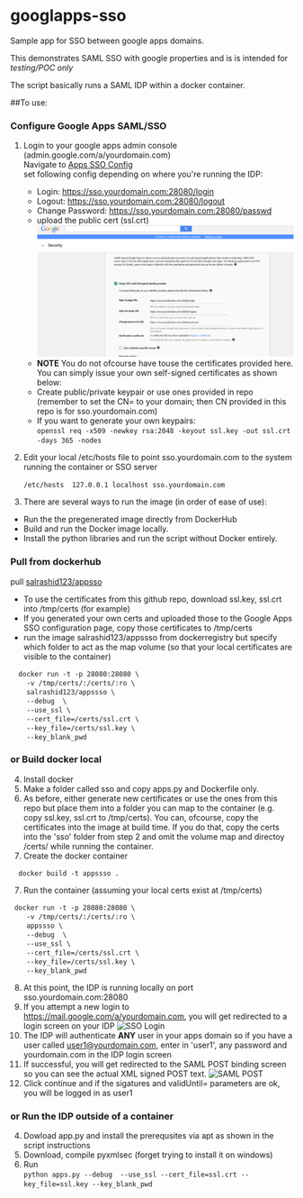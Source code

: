 # googlapps-sso
Sample app for SSO between google apps domains.

This demonstrates SAML SSO with google properties and is is intended for *testing/POC only*

The script basically runs a SAML IDP within a docker container.

##To use:



### Configure Google Apps SAML/SSO
1. Login to your google apps admin console (admin.google.com/a/yourdomain.com)  
Navigate to [Apps SSO Config](https://admin.google.com/AdminHome?fral=1#SecuritySettings:flyout=sso)  
set following config depending on where you're running the IDP:  
    *  Login:  https://sso.yourdomain.com:28080/login  
    *  Logout: https://sso.yourdomain.com:28080/logout  
    *  Change Password: https://sso.yourdomain.com:28080/passwd 
    *  upload the public cert (ssl.crt) ![SSO Config](images/sso_conifg.png)
      * **NOTE** You do not ofcourse have touse the certificates provided here.  You can simply issue your own self-signed certificates as shown below: 
      *  Create public/private keypair or use ones provided in repo (remember to set the CN= to your domain; then CN provided in this repo is for sso.yourdomain.com)  
      *  If you want to generate your own keypairs:  
         ```openssl req -x509 -newkey rsa:2048 -keyout ssl.key -out ssl.crt -days 365 -nodes```  

2. Edit your local /etc/hosts file to point sso.yourdomain.com to the system running the container or SSO server

   ```/etc/hosts  127.0.0.1 localhost sso.yourdomain.com```  

3. There are several ways to run the image (in order of ease of use):
  *  Run the the pregenerated image directly from DockerHub
  *  Build and run the Docker image locally.
  *  Install the python libraries and run the script without Docker entirely.

### Pull from dockerhub
  pull [salrashid123/appsso](https://registry.hub.docker.com/u/salrashid123/appssso/)  
  * To use the certificates from this github repo, download ssl.key, ssl.crt into /tmp/certs (for example)
  * If you generated your own certs and uploaded those to the Google Apps SSO configuration page, copy those certificates to /tmp/certs  
  * run the image salrashid123/appssso  from dockerregistry but specify which folder to act as the map volume (so that your local certificates are visible to the container)  
```
  docker run -t -p 28080:28080 \
    -v /tmp/certs/:/certs/:ro \
    salrashid123/appssso \ 
    --debug  \
    --use_ssl \
    --cert_file=/certs/ssl.crt \
    --key_file=/certs/ssl.key \
    --key_blank_pwd
```  

### or Build docker local
4. Install docker
5. Make a folder called sso and copy apps.py and Dockerfile only.
6. As before, either generate new certificates or use the ones from this repo but place them into a folder you can map to the container (e.g. copy ssl.key, ssl.crt  to /tmp/certs).  You can, ofcourse, copy the certificates into the image at build time.  If you do that, copy the certs into the 'sso' folder from step 2 and omit the volume map and directoy /certs/ while running the container.
6. Create the docker container

```
  docker build -t appssso .
```

7. Run the container (assuming your local certs exist at /tmp/certs)
```
 docker run -t -p 28080:28080 \
    -v /tmp/certs/:/certs/:ro \
    appssso \
    --debug  \
    --use_ssl \
    --cert_file=/certs/ssl.crt \
    --key_file=/certs/ssl.key \
    --key_blank_pwd
```
8. At this point, the IDP is running locally on port sso.yourdomain.com:28080
9. If you attempt a new login to https://mail.google.com/a/yourdomain.com, you will get redirected to a login screen on your IDP ![SSO Login](images/sso_login.png) 
10. The IDP will authenticate **ANY** user in your apps domain so if you have a user called user1@yourdomain.com, enter in 'user1', any password
      and yourdomain.com in the IDP login screen
11. If successful, you will get redirected to the SAML POST binding screen so  you can see the actual XML signed POST text. ![SAML POST](images/saml_post.png) 
12. Click continue and if the sigatures and validUntil= parameters are ok, you will be logged in as user1

### or Run the IDP outside of a container
4. Dowload app.py and install the prerequsites via apt as shown in the script instructions
5. Download, compile pyxmlsec  (forget trying to install it on windows)  
6. Run  
```python apps.py --debug  --use_ssl --cert_file=ssl.crt --key_file=ssl.key --key_blank_pwd```
